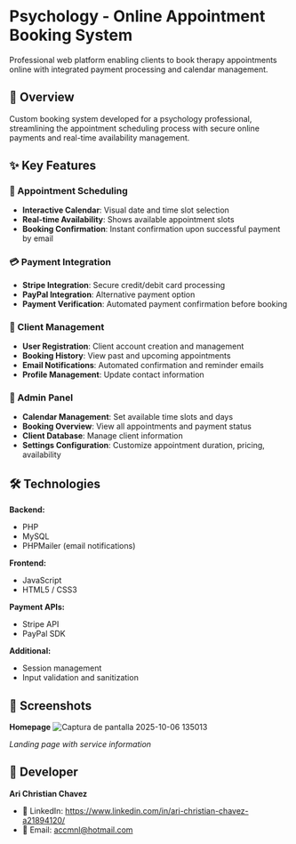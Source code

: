 # Psychology - Online Appointment Booking System

Professional web platform enabling clients to book therapy appointments online with integrated payment processing and calendar management.

## 🎯 Overview

Custom booking system developed for a psychology professional, streamlining the appointment scheduling process with secure online payments and real-time availability management.

## ✨ Key Features

### 📅 Appointment Scheduling
- **Interactive Calendar**: Visual date and time slot selection
- **Real-time Availability**: Shows available appointment slots
- **Booking Confirmation**: Instant confirmation upon successful payment by email

### 💳 Payment Integration
- **Stripe Integration**: Secure credit/debit card processing
- **PayPal Integration**: Alternative payment option
- **Payment Verification**: Automated payment confirmation before booking

### 👤 Client Management
- **User Registration**: Client account creation and management
- **Booking History**: View past and upcoming appointments
- **Email Notifications**: Automated confirmation and reminder emails
- **Profile Management**: Update contact information

### 🔧 Admin Panel
- **Calendar Management**: Set available time slots and days
- **Booking Overview**: View all appointments and payment status
- **Client Database**: Manage client information
- **Settings Configuration**: Customize appointment duration, pricing, availability

## 🛠️ Technologies

**Backend:**
- PHP 
- MySQL
- PHPMailer (email notifications)

**Frontend:**
- JavaScript 
- HTML5 / CSS3

**Payment APIs:**
- Stripe API
- PayPal SDK

**Additional:**
- Session management
- Input validation and sanitization

## 📸 Screenshots

**Homepage**
![Captura de pantalla 2025-10-06 135013](https://github.com/user-attachments/assets/e4f61a9d-7b4e-434b-a718-4ddb5cc39651)


*Landing page with service information*


## 👤 Developer
**Ari Christian Chavez**
- 💼 LinkedIn: https://www.linkedin.com/in/ari-christian-chavez-a21894120/
- 📧 Email: accmnl@hotmail.com
